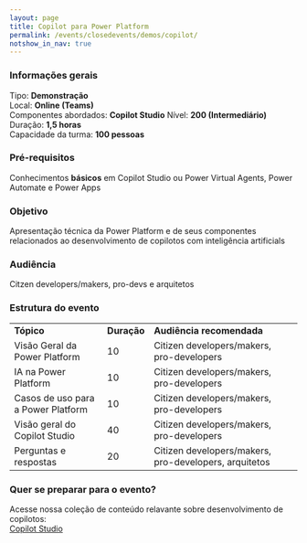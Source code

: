 ```yaml
---
layout: page
title: Copilot para Power Platform
permalink: /events/closedevents/demos/copilot/
notshow_in_nav: true
---
```


### Informações gerais

Tipo: **Demonstração**  
Local: **Online (Teams)**  
Componentes abordados: **Copilot Studio**
Nível: **200 (Intermediário)**  
Duração: **1,5 horas**  
Capacidade da turma: **100 pessoas**  

### Pré-requisitos

Conhecimentos **básicos** em Copilot Studio ou Power Virtual Agents, Power Automate e Power Apps

### Objetivo

Apresentação técnica da Power Platform e de seus componentes relacionados ao desenvolvimento de copilotos com inteligência artificials

### Audiência

Citzen developers/makers, pro-devs e arquitetos

### Estrutura do evento

<table class="tablewborders">
<tbody align="left">
  <tr>
    <td><b>Tópico</b></td>
    <td><b>Duração</b></td>
    <td><b>Audiência recomendada</b></td>
  </tr>
  <tr>
    <td>Visão Geral da Power Platform</td>
    <td>10</td>
    <td>Citizen developers/makers, pro-developers</td>
  </tr>
  <tr>
    <td>IA na Power Platform</td>
    <td>10</td>
    <td>Citizen developers/makers, pro-developers</td>
  </tr>
  <tr>
    <td>Casos de uso para a Power Platform</td>
    <td>10</td>
    <td>Citizen developers/makers, pro-developers</td>
  </tr>
  <tr>
    <td>Visão geral do Copilot Studio</td>
    <td>40</td>
    <td>Citizen developers/makers, pro-developers</td>
  </tr>
  <tr>
    <td>Perguntas e respostas </td>
    <td>20</td>
    <td>Citizen developers/makers, pro-developers, arquitetos</td>
  </tr>
</tbody>
</table>

### Quer se preparar para o evento?

Acesse nossa coleção de conteúdo relavante sobre desenvolvimento de copilotos:  
[Copilot Studio](../../../../getready/copilot)  
